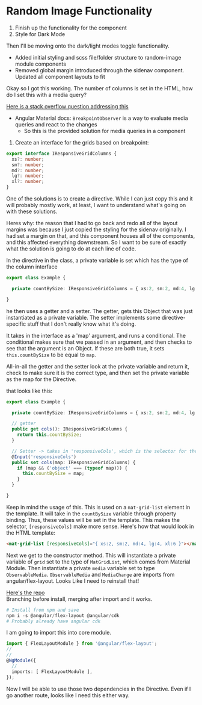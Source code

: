 # Random Image Functionality

1. Finish up the functionality for the component
2. Style for Dark Mode  

Then I'll be moving onto the dark/light modes toggle functionality.

- Added initial styling and scss file/folder structure to random-image module components
- Removed global margin introduced through the sidenav component. Updated all component layouts to fit  

Okay so I got this working.
The number of columns is set in the HTML, how do I set this with a media query?  

[Here is a stack overflow question addressing this](https://stackoverflow.com/questions/48493652/angular-5-mat-grid-list-responsive)  

- Angular Material docs: `BreakpointObserver` is a way to evaluate media queries and react to the changes
  - So this is the provided solution for media queries in a component  

1. Create an interface for the grids based on breakpoint:

```ts
export interface IResponsiveGridColumns {
  xs?: number;
  sm?: number;
  md?: number;
  lg?: number;
  xl?: number;
}
```

One of the solutions is to create a directive.
While I can just copy this and it will probably mostly work, at least, I want to understand what's going on with these solutions.  

Heres why: the reason that I had to go back and redo all of the layout margins was because I just copied the styling for the sidenav originally.
I had set a margin on that, and this component houses all of the components, and this affected everything downstream.
So I want to be sure of exactly what the solution is going to do at each line of code.  

In the directive in the class, a private variable is set which has the type of the column interface

```ts
export class Example {

  private countBySize: IResponsiveGridColumns = { xs:2, sm:2, md:4, lg:4, xl:6 };

}
```

he then uses a getter and a setter.
The getter, gets this Object that was just instantiated as a private variable.
The setter implements some directive-specific stuff that I don't really know what it's doing.  

It takes in the interface as a 'map' argument, and runs a conditional.
The conditional makes sure that we passed in an argument, and then checks to see that the argument is an Object.
If these are both true, it sets `this.countBySize` to be equal to `map`.  

All-in-all the getter and the setter look at the private variable and return it, check to make sure it is the correct type, and then set the private variable as the map for the Directive.  

that looks like this:

```ts
export class Example {

  private countBySize: IResponsiveGridColumns = { xs:2, sm:2, md:4, lg:4, xl:6 };

  // getter
  public get cols(): IResponsiveGridColumns {
    return this.countBySize;
  }

  // Setter -> takes in 'responsiveCols', which is the selector for the Directive
  @Input('responsiveCols')
  public set cols(map: IResponsiveGridColumns) {
    if (map && ('object' === (typeof map))) {
      this.countBySize = map;
    }
  }

}
```

Keep in mind the usage of this.
This is used on a `mat-grid-list` element in the template.
It will take in the `countBySize` variable through property binding.
Thus, these values will be set in the template.
This makes the selector, `[responsiveCols]` make more sense.
Here's how that would look in the HTML template:

```html
<mat-grid-list [responsiveCols]="{ xs:2, sm:2, md:4, lg:4, xl:6 }"></mat-grid-list>
```

Next we get to the constructor method.
This will instantiate a private variable of `grid` set to the type of `MatGridList`, which comes from Material Module.
Then instantiate a private `media` variable set to type `ObservableMedia`.
`ObservableMedia` and `MediaChange` are imports from angular/flex-layout.
Looks Like I need to reinstall that!

[Here's the repo](https://github.com/angular/flex-layout)  
Branching before install, merging after import and it works.

```ps1
# Install from npm and save
npm i -s @angular/flex-layout @angular/cdk
# Probably already have angular cdk
```

I am going to import this into core module.

```ts
import { FlexLayoutModule } from '@angular/flex-layout';
//
//
@NgModule({
  //
  imports: [ FlexLayoutModule ],
});
```

Now I will be able to use those two dependencies in the Directive.
Even if I go another route, looks like I need this either way.
